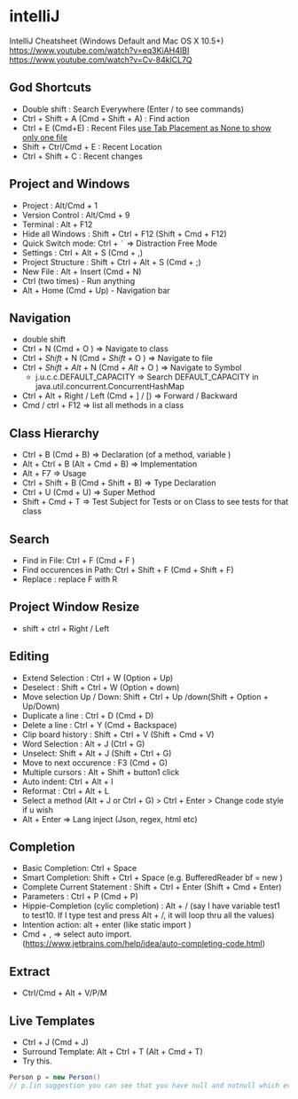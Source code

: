 # intelliJ
IntelliJ Cheatsheet (Windows Default and Mac OS X 10.5+)
https://www.youtube.com/watch?v=eq3KiAH4IBI
https://www.youtube.com/watch?v=Cv-84klCL7Q

## God Shortcuts
* Double shift : Search Everywhere (Enter / to see commands)
* Ctrl + Shift + A (Cmd + Shift + A) : Find action
* Ctrl + E (Cmd+E) : Recent Files [use Tab Placement as None to show only one file](https://www.jetbrains.com/help/idea/settings-editor-tabs.html)
* Shift + Ctrl/Cmd + E : Recent Location
* Ctrl + Shift + C : Recent changes

## Project and Windows
* Project : Alt/Cmd + 1 
* Version Control : Alt/Cmd + 9
* Terminal : Alt + F12
* Hide all Windows : Shift + Ctrl + F12 (Shift + Cmd + F12)
* Quick Switch mode: Ctrl + `` ` `` => Distraction Free Mode
* Settings : Ctrl + Alt + S (Cmd + ,)
* Project Structure : Shift + Ctrl + Alt + S (Cmd + ;)
* New File : Alt + Insert (Cmd + N)
* Ctrl (two times) - Run anything
* Alt + Home (Cmd + Up) - Navigation bar

## Navigation
* double shift
* Ctrl + N (Cmd + O ) => Navigate to class
* Ctrl + _*Shift*_ + N (Cmd + _*Shift*_ + O ) => Navigate to file
* Ctrl + _*Shift*_ + _*Alt*_ + N (Cmd + _*Alt*_ + O ) => Navigate to Symbol
  - j.u.c.c.DEFAULT_CAPACITY => Search DEFAULT_CAPACITY in java.util.concurrent.ConcurrentHashMap
* Ctrl + Alt + Right / Left (Cmd + ] / \[) => Forward / Backward
* Cmd / ctrl + F12 => list all methods in a class

## Class Hierarchy
* Ctrl + B (Cmd + B) =>  Declaration (of a method, variable )
* Alt + Ctrl + B (Alt + Cmd + B) =>  Implementation
* Alt + F7 => Usage
* Ctrl + Shift + B (Cmd + Shift + B) => Type Declaration
* Ctrl + U (Cmd + U) => Super Method
* Shift + Cmd + T => Test Subject for Tests or on Class to see tests for that class


## Search 
* Find in File: Ctrl + F (Cmd + F ) 
* Find occurences in Path: Ctrl + Shift + F (Cmd + Shift + F)
* Replace : replace F with R

## Project Window Resize
* shift + ctrl + Right / Left

## Editing
* Extend Selection : Ctrl + W (Option + Up)
* Deselect : Shift + Ctrl + W (Option + down)
* Move selection Up / Down: Shift + Ctrl + Up /down(Shift + Option + Up/Down)
* Duplicate a line : Ctrl + D (Cmd + D)
* Delete a line : Ctrl + Y (Cmd + Backspace)
* Clip board history : Shift + Ctrl + V (Shift + Cmd + V)
* Word Selection : Alt + J (Ctrl + G)
* Unselect: Shift + Alt + J (Shift + Ctrl + G)
* Move to next occurence : F3 (Cmd + G)
* Multiple cursors : Alt + Shift + button1 click
* Auto indent: Ctrl + Alt + I 
* Reformat : Ctrl + Alt + L
* Select a method (Alt + J or Ctrl + G) > Ctrl + Enter > Change code style if u wish
* Alt + Enter => Lang inject (Json, regex, html etc)

## Completion
* Basic Completion: Ctrl + Space 
* Smart Completion: Shift + Ctrl + Space (e.g. BufferedReader bf = new <Use Smart not Basic>)
* Complete Current Statement : Shift + Ctrl + Enter (Shift + Cmd + Enter) 
* Parameters : Ctrl + P (Cmd + P)
* Hippie-Completion (cylic completion) : Alt + / (say I have variable test1 to test10. If I type test and press Alt + /, it will loop thru all the values)
* Intention action: alt + enter (like static import )
* Cmd + , => select auto import.
  (https://www.jetbrains.com/help/idea/auto-completing-code.html)

## Extract
* Ctrl/Cmd + Alt + V/P/M
  
 ## Live Templates
 * Ctrl + J (Cmd + J)
 * Surround Template: Alt + Ctrl + T (Alt + Cmd + T)
 * Try this. 
 ```Java
 Person p = new Person()
 // p.[in suggestion you can see that you have null and notnull which evaluates to expression]
 ```
 
